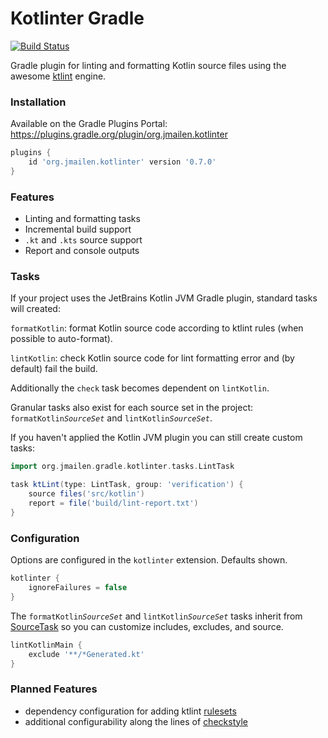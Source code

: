# Kotlinter Gradle

[![Build Status](https://api.travis-ci.org/jeremymailen/kotlinter-gradle.svg?branch=master)](https://travis-ci.org/jeremymailen/kotlinter-gradle)

Gradle plugin for linting and formatting Kotlin source files using the awesome [ktlint](https://github.com/shyiko/ktlint) engine.

### Installation

Available on the Gradle Plugins Portal: https://plugins.gradle.org/plugin/org.jmailen.kotlinter

```groovy
plugins {
    id 'org.jmailen.kotlinter' version '0.7.0'
}
```

### Features
- Linting and formatting tasks
- Incremental build support
- `.kt` and `.kts` source support
- Report and console outputs

### Tasks

If your project uses the JetBrains Kotlin JVM Gradle plugin, standard tasks will created:

`formatKotlin`: format Kotlin source code according to ktlint rules (when possible to auto-format).

`lintKotlin`: check Kotlin source code for lint formatting error and (by default) fail the build.

Additionally the `check` task becomes dependent on `lintKotlin`.

Granular tasks also exist for each source set in the project: `formatKotlin`*`SourceSet`* and `lintKotlin`*`SourceSet`*.

If you haven't applied the Kotlin JVM plugin you can still create custom tasks:

```groovy
import org.jmailen.gradle.kotlinter.tasks.LintTask

task ktLint(type: LintTask, group: 'verification') {
    source files('src/kotlin')
    report = file('build/lint-report.txt')
}
```

### Configuration
Options are configured in the `kotlinter` extension. Defaults shown.
```groovy
kotlinter {
    ignoreFailures = false
}
```

The `formatKotlin`*`SourceSet`* and `lintKotlin`*`SourceSet`* tasks inherit from [SourceTask](https://docs.gradle.org/current/dsl/org.gradle.api.tasks.SourceTask.html)
so you can customize includes, excludes, and source.

```groovy
lintKotlinMain {
    exclude '**/*Generated.kt'
}
```

### Planned Features
- dependency configuration for adding ktlint [rulesets](https://github.com/shyiko/ktlint#creating-a-ruleset)
- additional configurability along the lines of [checkstyle](https://docs.gradle.org/current/userguide/checkstyle_plugin.html)
